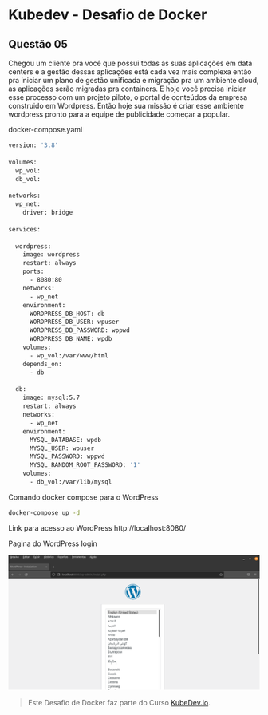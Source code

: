 # Kubedev - Desafio de Docker

## Questão 05

Chegou um cliente pra você que possui todas as suas aplicações em data centers e a gestão dessas aplicações está cada vez mais complexa então pra iniciar um plano de gestão unificada e migração pra um ambiente cloud, as aplicações serão migradas pra containers. E hoje você precisa iniciar esse processo com um projeto piloto, o portal de conteúdos da empresa construido em Wordpress. Então hoje sua missão é criar esse ambiente wordpress pronto para a equipe de publicidade começar a popular.

docker-compose.yaml

```bash
version: '3.8'

volumes:
  wp_vol:
  db_vol:

networks:
  wp_net:
    driver: bridge

services:

  wordpress:
    image: wordpress
    restart: always
    ports:
      - 8080:80
    networks:
      - wp_net
    environment:
      WORDPRESS_DB_HOST: db
      WORDPRESS_DB_USER: wpuser
      WORDPRESS_DB_PASSWORD: wppwd
      WORDPRESS_DB_NAME: wpdb
    volumes:
      - wp_vol:/var/www/html
    depends_on:
      - db

  db:
    image: mysql:5.7
    restart: always
    networks:
      - wp_net
    environment:
      MYSQL_DATABASE: wpdb
      MYSQL_USER: wpuser
      MYSQL_PASSWORD: wppwd
      MYSQL_RANDOM_ROOT_PASSWORD: '1'
    volumes:
      - db_vol:/var/lib/mysql
```

Comando docker compose para o WordPress

```bash
docker-compose up -d
```

Link para acesso ao WordPress http://localhost:8080/

Pagina do WordPress login

![wordpress01](https://github.com/edemirtoldo/kubedev-desafio-docker/blob/main/img/wordpress01.png)


>Este Desafio de Docker faz parte do Curso [KubeDev.io](https://kubedev.io/).